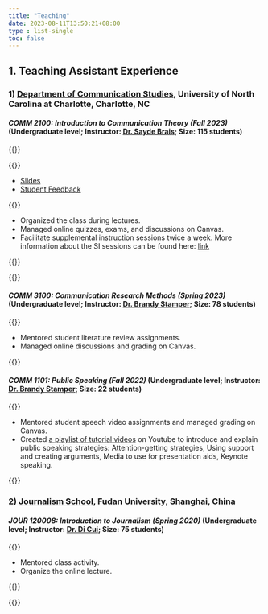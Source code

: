 ```yaml
---
title: "Teaching"
date: 2023-08-11T13:50:21+08:00
type : list-single
toc: false
---
```


## 1. Teaching Assistant Experience

### 1) [Department of Communication Studies](https://communication.charlotte.edu/), University of North Carolina at Charlotte, Charlotte, NC

#### ***COMM 2100: Introduction to Communication Theory (Fall 2023)*** (Undergraduate level; Instructor: [Dr. Sayde Brais](https://www.linkedin.com/in/saydejbrais/); Size: 115 students)

{{<columns>}}

{{<figure-a src="/image/hello.png" link="https://kristenjz.github.io/en/comm_2100/" >}}

- [Slides](https://kristenjz.github.io/en/comm_2100/#slides)
- [Student Feedback](https://kristenjz.github.io/en/comm_2100/#any-comment)

{{<column>}}

- Organized the class during lectures.
- Managed online quizzes, exams, and discussions on Canvas.
- Facilitate supplemental instruction sessions twice a week. More information about the SI sessions can be found here: [link](https://kristenjz.github.io/en/comm_2100/)

{{<column>}}

{{<endcolumn>}}

#### ***COMM 3100: Communication Research Methods (Spring 2023)*** (Undergraduate level; Instructor: [Dr. Brandy Stamper](https://pages.charlotte.edu/brandy-stamper/); Size: 78 students)

{{<column>}}

- Mentored student literature review assignments.
- Managed online discussions and grading on Canvas.

{{<column>}}

#### ***COMM 1101: Public Speaking (Fall 2022)*** (Undergraduate level; Instructor: [Dr. Brandy Stamper](https://pages.charlotte.edu/brandy-stamper/); Size: 22 students)

{{<column>}}

- Mentored student speech video assignments and managed grading on Canvas. 
- Created [a playlist of tutorial videos](https://www.youtube.com/watch?v=XqDUNo9Qy5E&list=PL_Q8KSxkpW2XvVG8qvH9NMsRqXuXDYMsj) on Youtube to introduce and explain public speaking strategies: Attention-getting strategies, Using support and creating arguments, Media to use for presentation aids, Keynote speaking.

{{<column>}}

### 2) [Journalism School](http://www.xwxy.fudan.edu.cn/n1339/index.html), Fudan University, Shanghai, China

#### ***JOUR 120008: Introduction to Journalism (Spring 2020)*** (Undergraduate level; Instructor: [Dr. Di Cui](http://www.xwxy.fudan.edu.cn/node2/fdxwxy/n1339/n1340/n1344/n1370/n1372/u1ai112758.html); Size: 75 students)

{{<column>}}

- Mentored class activity.
- Organize the online lecture.

{{<column>}}

{{<endcolumn>}}
